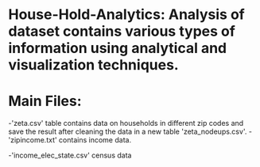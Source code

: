 # House-Hold-Analytics: Analysis of dataset contains various types of information using analytical and visualization techniques.
# Main Files:
 -'zeta.csv' table contains data on households in different zip codes and save the result after cleaning the data in a new table 'zeta_nodeups.csv'.
 -'zipincome.txt' contains income data.
 
 -'income_elec_state.csv' census data  

